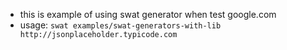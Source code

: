 - this is example of using swat generator when test google.com
- usage: `swat examples/swat-generators-with-lib http://jsonplaceholder.typicode.com`

